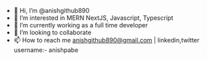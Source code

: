 - 👋 Hi, I’m @anishgithub890
- 👀 I’m interested in MERN NextJS, Javascript, Typescript
- 🌱 I’m currently working as a full time developer
- 💞️ I’m looking to collaborate
- 📫 How to reach me anishgithub890@gmail.com | linkedin,twitter username:- anishpabe
